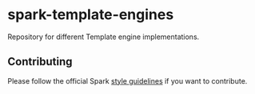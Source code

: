 spark-template-engines
======================

Repository for different Template engine implementations. 

## Contributing

Please follow the official Spark [style guidelines](https://github.com/perwendel/spark/tree/master/config) if you want to contribute.
